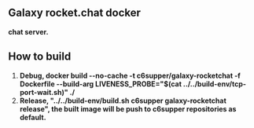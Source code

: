 
## Galaxy rocket.chat docker
**chat server.**  

## How to build
1. **Debug, docker build --no-cache -t c6supper/galaxy-rocketchat -f Dockerfile --build-arg LIVENESS_PROBE="$(cat ../../build-env/tcp-port-wait.sh)" ./**
2. **Release, "../../build-env/build.sh c6supper galaxy-rocketchat release", the built image will be push to c6supper repositories as default.**
